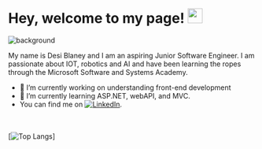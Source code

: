 
# Hey, welcome to my page! <img src="https://raw.githubusercontent.com/MartinHeinz/MartinHeinz/master/wave.gif" width="30px">
![background](https://user-images.githubusercontent.com/68390087/95216662-55d3ef00-07c0-11eb-9d55-920f280622d6.jpg)

My name is Desi Blaney and I am an aspiring Junior Software Engineer. I am passionate about IOT, robotics and AI and have been learning the ropes through the Microsoft Software and Systems Academy.
- 🔭 I’m currently working on understanding front-end development 
- 🌱 I’m currently learning ASP.NET, webAPI, and MVC.
- You can find me on [![LinkedIn][2.2]][2].

<br></br>
[![Top Langs](https://github-readme-stats.vercel.app/api/top-langs/?username=bubblezdb)]

[2.2]: https://raw.githubusercontent.com/MartinHeinz/MartinHeinz/master/linkedin-3-16.png 

[2]: https://www.linkedin.com/in/desiblaney/




